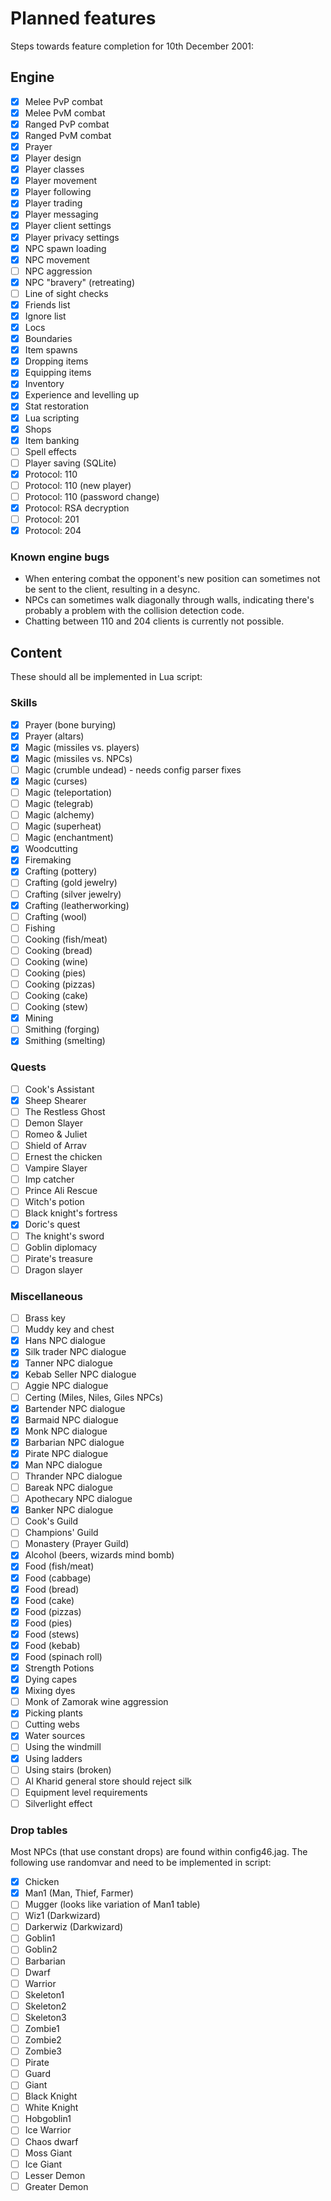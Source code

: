 Planned features
================

Steps towards feature completion for 10th December 2001:

Engine
------

- [x] Melee PvP combat
- [x] Melee PvM combat
- [x] Ranged PvP combat
- [x] Ranged PvM combat
- [x] Prayer
- [x] Player design
- [x] Player classes
- [x] Player movement
- [x] Player following
- [x] Player trading
- [x] Player messaging
- [x] Player client settings
- [x] Player privacy settings
- [x] NPC spawn loading
- [x] NPC movement
- [ ] NPC aggression
- [x] NPC "bravery" (retreating)
- [ ] Line of sight checks
- [x] Friends list
- [x] Ignore list
- [x] Locs
- [x] Boundaries
- [x] Item spawns
- [x] Dropping items
- [x] Equipping items
- [x] Inventory
- [x] Experience and levelling up
- [x] Stat restoration
- [x] Lua scripting
- [x] Shops
- [x] Item banking
- [ ] Spell effects
- [ ] Player saving (SQLite)
- [x] Protocol: 110
- [ ] Protocol: 110 (new player)
- [ ] Protocol: 110 (password change)
- [x] Protocol: RSA decryption
- [ ] Protocol: 201
- [x] Protocol: 204

### Known engine bugs

* When entering combat the opponent's new position can sometimes not
  be sent to the client, resulting in a desync.
* NPCs can sometimes walk diagonally through walls, indicating there's
  probably a problem with the collision detection code.
* Chatting between 110 and 204 clients is currently not possible.

Content
-------

These should all be implemented in Lua script:

### Skills

- [x] Prayer (bone burying)
- [x] Prayer (altars)
- [x] Magic (missiles vs. players)
- [x] Magic (missiles vs. NPCs)
- [ ] Magic (crumble undead) - needs config parser fixes
- [x] Magic (curses)
- [ ] Magic (teleportation)
- [ ] Magic (telegrab)
- [ ] Magic (alchemy)
- [ ] Magic (superheat)
- [ ] Magic (enchantment)
- [x] Woodcutting
- [x] Firemaking
- [x] Crafting (pottery)
- [ ] Crafting (gold jewelry)
- [ ] Crafting (silver jewelry)
- [x] Crafting (leatherworking)
- [ ] Crafting (wool)
- [ ] Fishing
- [ ] Cooking (fish/meat)
- [ ] Cooking (bread)
- [ ] Cooking (wine)
- [ ] Cooking (pies)
- [ ] Cooking (pizzas)
- [ ] Cooking (cake)
- [ ] Cooking (stew)
- [x] Mining
- [ ] Smithing (forging)
- [x] Smithing (smelting)

### Quests

- [ ] Cook's Assistant
- [x] Sheep Shearer
- [ ] The Restless Ghost
- [ ] Demon Slayer
- [ ] Romeo & Juliet
- [ ] Shield of Arrav
- [ ] Ernest the chicken
- [ ] Vampire Slayer
- [ ] Imp catcher
- [ ] Prince Ali Rescue
- [ ] Witch's potion
- [ ] Black knight's fortress
- [x] Doric's quest
- [ ] The knight's sword
- [ ] Goblin diplomacy
- [ ] Pirate's treasure
- [ ] Dragon slayer

### Miscellaneous

- [ ] Brass key
- [ ] Muddy key and chest
- [x] Hans NPC dialogue
- [x] Silk trader NPC dialogue
- [x] Tanner NPC dialogue
- [x] Kebab Seller NPC dialogue
- [ ] Aggie NPC dialogue
- [ ] Certing (Miles, Niles, Giles NPCs)
- [x] Bartender NPC dialogue
- [x] Barmaid NPC dialogue
- [x] Monk NPC dialogue
- [x] Barbarian NPC dialogue
- [x] Pirate NPC dialogue
- [x] Man NPC dialogue
- [ ] Thrander NPC dialogue
- [ ] Bareak NPC dialogue
- [ ] Apothecary NPC dialogue
- [x] Banker NPC dialogue
- [ ] Cook's Guild
- [ ] Champions' Guild
- [ ] Monastery (Prayer Guild)
- [x] Alcohol (beers, wizards mind bomb)
- [x] Food (fish/meat)
- [x] Food (cabbage)
- [x] Food (bread)
- [x] Food (cake)
- [x] Food (pizzas)
- [x] Food (pies)
- [x] Food (stews)
- [x] Food (kebab)
- [x] Food (spinach roll)
- [x] Strength Potions
- [x] Dying capes
- [x] Mixing dyes
- [ ] Monk of Zamorak wine aggression
- [x] Picking plants
- [ ] Cutting webs
- [x] Water sources
- [ ] Using the windmill
- [x] Using ladders
- [ ] Using stairs (broken)
- [ ] Al Kharid general store should reject silk
- [ ] Equipment level requirements
- [ ] Silverlight effect

### Drop tables

Most NPCs (that use constant drops) are found within config46.jag.
The following use randomvar and need to be implemented in script:

- [x] Chicken
- [x] Man1 (Man, Thief, Farmer)
- [ ] Mugger (looks like variation of Man1 table)
- [ ] Wiz1 (Darkwizard)
- [ ] Darkerwiz (Darkwizard)
- [ ] Goblin1
- [ ] Goblin2
- [ ] Barbarian
- [ ] Dwarf
- [ ] Warrior
- [ ] Skeleton1
- [ ] Skeleton2
- [ ] Skeleton3
- [ ] Zombie1
- [ ] Zombie2
- [ ] Zombie3
- [ ] Pirate
- [ ] Guard
- [ ] Giant
- [ ] Black Knight
- [ ] White Knight
- [ ] Hobgoblin1
- [ ] Ice Warrior
- [ ] Chaos dwarf
- [ ] Moss Giant
- [ ] Ice Giant
- [ ] Lesser Demon
- [ ] Greater Demon
